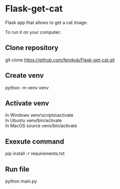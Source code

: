 # Flask-get-cat
Flask app that allows to get a cat image.

To run it on your computer:
## Clone repository
git clone https://github.com/ferokuk/Flask-get-cat.git

## Create venv
python -m venv venv

## Activate venv
In Windows venv\scripts\activate  
In Ubuntu venv/bin/activate  
In MacOS source venv/bin/activate  

## Exexute command
pip install -r requirements.txt

## Run file
python main.py
